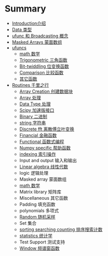 # Summary

* [Introduction介绍](README.md)
* [Data 类型](chapter1.md)
* [ufunc 和 Broadcasting 概念](ufunc-broadcasting.md)
* [Masked Arrays 蒙面数组](masked-arrays.md)
* [ufuncs](ufuncs.md)
  * [math 数学](ufuncs/math.md)
  * [Trigonometric 三角函数](ufuncs/trigonometric.md)
  * [Bit-twiddling 位变换函数](ufuncs/bit-twiddling.md)
  * [Comparison 比较函数](ufuncs/comparison.md)
  * [其它函数](ufuncs/floating.md)
* [Routines 千里之行](routines.md)
  * [Array Creation 创建数据块](routines/array-creation.md)
  * [Array 处理](routines/array-manipulation.md)
  * [Data Type 处理](routines/data-type.md)
  * [Scipy 加速版接口](routines/scipy.md)
  * [Binary 二进制](routines/binary.md)
  * [string 字符串](routines/string.md)
  * [Discrete fft 离散傅立叶变换](routines/discrete-fft.md)
  * [Financial 金融函数](routines/financial.md)
  * [Functional 函数式编程](routines/functional.md)
  * [Numpy specific 帮助函数](routines/numpy-specific.md)
  * [indexing 索引操作](routines/indexing.md)
  * Input and output 输入和输出
  * [Linear algebra 线性代数](routines/linear-algebra.md)
  * logic 逻辑处理
  * Masked array 蒙面数组
  * [math 数学](routines/math.md)
  * Matrix library 矩阵库
  * Miscellaneous 其它函数
  * Padding 填充函数
  * polynomials 多项式
  * [Random 随机采样](routines/random.md)
  * Set 集合
  * [sorting searching counting 排序搜索计数](routines/sorting-searching-counting.md)
  * [statistics 统计学](routines/statistics.md)
  * Test Support 测试支持
  * [Window 频谱窗函数](routines/window.md)

